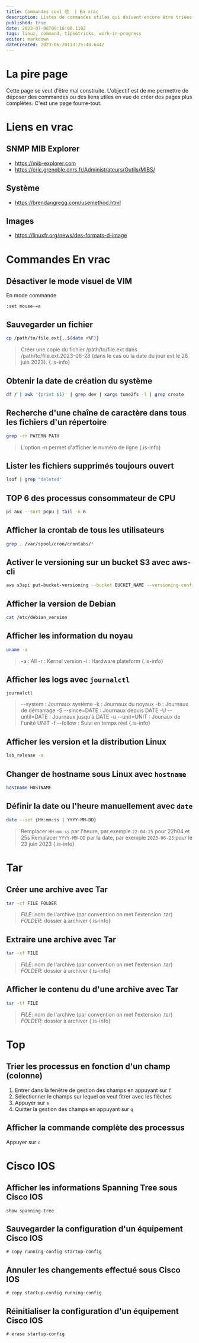 ```yaml
---
title: Commandes cool 😎  | En vrac
description: Listes de commandes utiles qui doivent encore être triées
published: true
date: 2023-07-06T08:16:08.110Z
tags: linux, command, tips&tricks, work-in-progress
editor: markdown
dateCreated: 2023-06-20T13:25:40.644Z
---
```


# La pire page
Cette page se veut d'être mal construite. L'objectif est de me permettre de déposer des commandes ou des liens utiles en vue de créer des pages plus complètes. C'est une page fourre-tout.

# Liens en vrac
## SNMP MIB Explorer
- https://mib-explorer.com
- https://cric.grenoble.cnrs.fr/Administrateurs/Outils/MIBS/

## Système
- https://brendangregg.com/usemethod.html

## Images
- https://linuxfr.org/news/des-formats-d-image

# Commandes En vrac
## Désactiver le mode visuel de VIM
En mode commande
```
:set mouse-=a
```

## Sauvegarder un fichier
```bash
cp /path/to/file.ext{,.$(date +%F)}
```
> Créer une copie du fichier /path/to/file.ext dans /path/to/file.ext.2023-06-28 (dans le cas où la date du jour est le 28 juin 2023).
{.is-info}

## Obtenir la date de création du système
```bash
df / | awk '{print $1}' | grep dev | xargs tune2fs -l | grep create
```

## Recherche d'une chaîne de caractère dans tous les fichiers d'un répertoire
```bash
grep -rn PATERN PATH
```
> L'option -n permet d'afficher le numéro de ligne
{.is-info}

## Lister les fichiers supprimés toujours ouvert
```bash
lsof | grep "deleted"
```

## TOP 6 des processus consommateur de CPU
```bash
ps aux --sort pcpu | tail -n 6
```

## Afficher la crontab de tous les utilisateurs
```bash
grep . /var/spool/cron/crontabs/*
```

## Activer le versioning sur un bucket S3 avec aws-cli
```bash
aws s3api put-bucket-versioning --bucket BUCKET_NAME --versioning-configuration Status=Enabled
```

## Afficher la version de Debian
```bash
cat /etc/debian_version
```

## Afficher les information du noyau
```bash
uname -a
```
> -a : All
> -r : Kernel version
> -i : Hardware plateform
{.is-info}

## Afficher les logs avec `journalctl`
```
journalctl
```
> --system : Journaux système
> -k : Journaux du noyaux
> -b : Journaux de démarrage
> -S --since=DATE : Journaux depuis DATE
> -U --until=DATE : Journaux jusqu'à DATE
> -u --unit=UNIT : Jounaux de l'unité UNIT
> -f --follow : Suivi en temps réel
{.is-info}

## Afficher les version et la distribution Linux
```bash
lsb_release -a
```

## Changer de hostname sous Linux avec `hostname`
```bash
hostname HOSTNAME
```

## Définir la date ou l'heure manuellement avec `date`
```bash
date --set {HH:mm:ss | YYYY-MM-DD}
```
> Remplacer `HH:mm:ss` par l'heure, par exemple `22:04:25` pour 22h04 et 25s
> Remplacer `YYYY-MM-DD` par la date, par exemple `2023-06-23` pour le 23 juin 2023
{.is-info}

# Tar
## Créer une archive avec Tar
```bash
tar -cf FILE FOLDER
```
> *FILE*: nom de l'archive (par convention on met l'extension .tar) 
> *FOLDER*: dossier à archiver
{.is-info}

## Extraire une archive avec Tar
```bash
tar -xf FILE
```
> *FILE*: nom de l'archive (par convention on met l'extension .tar) 
> *FOLDER*: dossier à archiver
{.is-info}

## Afficher le contenu du d'une archive avec Tar
```bash
tar -tf FILE
```
> *FILE*: nom de l'archive (par convention on met l'extension .tar) 
> *FOLDER*: dossier à archiver
{.is-info}

# Top
## Trier les processus en fonction d'un champ (colonne)
1. Entrer dans la fenêtre de gestion des champs en appuyant sur `f`
2. Sélectionner le champs sur lequel on veut fitrer avec les flèches
3. Appuyer sur `s`
4. Quitter la gestion des champs en appuyant sur `q`

## Afficher la commande complète des processus
Appuyer sur `c`

# Cisco IOS
## Afficher les informations Spanning Tree sous Cisco IOS
```
show spanning-tree
```

## Sauvegarder la configuration d'un équipement Cisco IOS
```
# copy running-config startup-config
```

## Annuler les changements effectué sous Cisco IOS
```
# copy startup-config running-config
```

## Réinitialiser la configuration d'un équipement Cisco IOS
```
# erase startup-config
```